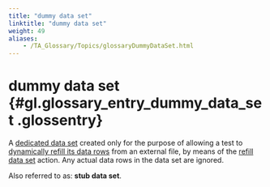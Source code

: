 ```yaml
--- 
title: "dummy data set"
linktitle: "dummy data set"
weight: 49
aliases: 
    - /TA_Glossary/Topics/glossaryDummyDataSet.html
---
```

# dummy data set {#gl.glossary_entry_dummy_data_set .glossentry}

A [dedicated data set](glossaryDedicatedDataSet.html) created only for the purpose of allowing a test to [dynamically refill its data rows](../../TA_Help/Topics/Projects_and_tests_dataset_refilling.html) from an external file, by means of the [refill data set](../../TA_Automation/Topics/bia_refill_data_set.html) action. Any actual data rows in the data set are ignored.

Also referred to as: **stub data set**.

